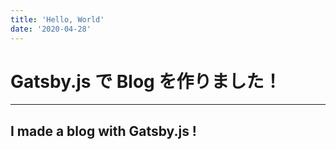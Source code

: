 ```yaml
---
title: 'Hello, World'
date: '2020-04-28'
---
```


# Gatsby.js で Blog を作りました！

---

## I made a blog with Gatsby.js !
